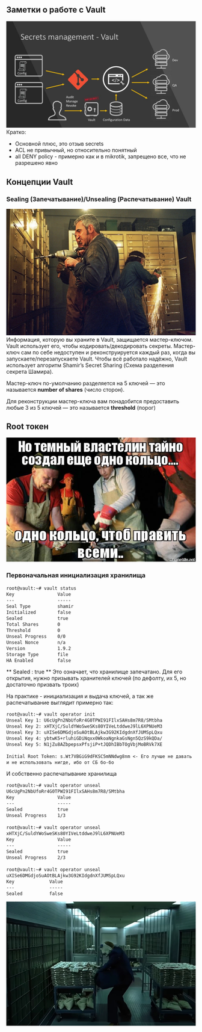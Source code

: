 ## Заметки о работе с Vault
![scheme](images/Secrets+management+-+Vault.jpg)
Кратко:
- Основной плюс, это отзыв secrets
- ACL не привычный, но относительно понятный
- all DENY policy - примерно как и в mikrotik, запрещено все, что не разрешено явно

## Концепции Vault
### Sealing (Запечатывание)/Unsealing (Распечатывание) Vault
![key](images/keyvalue.jpg)
Информация, которую вы храните в Vault, защищается мастер-ключом. Vault использует его, чтобы кодировать/декодировать секреты. Мастер-ключ сам по себе недоступен и реконструируется каждый раз, когда вы запускаете/перезапускаете Vault.
Чтобы всё работало надёжно, Vault использует алгоритм Shamir’s Secret Sharing (Схема разделения секрета Шамира).

Мастер-ключ по-умолчанию разделяется на 5 ключей — это называется **number of shares** (число сторон).

Для реконструкции мастер-ключа вам понадобится предоставить любые 3 из 5 ключей — это называется **threshold** (порог)

## Root токен

![Ключи](images/joz9gz.jpg)

### Первоначальная инициализация хранилища

```
root@vault:~# vault status
Key                Value
---                -----
Seal Type          shamir
Initialized        false
Sealed             true
Total Shares       0
Threshold          0
Unseal Progress    0/0
Unseal Nonce       n/a
Version            1.9.2
Storage Type       file
HA Enabled         false

```
** Sealed : true **
Это означает, что хранилище запечатано. Для его открытия, нужно призывать хранителей ключей (по дефолту, их 5, но достаточно призвать троих)

На практике - инициализация и выдача ключей, а так же распечатывание выглядит примерно так:
```
root@vault:~# vault operator init
Unseal Key 1: U6cUgPn2NbUfoRr4G0TPWI91FIlxSAHs8m7R8/SMtbha
Unseal Key 2: xHTXjC/SuldYWoSweSKs80YIVeLtddweJ9lL6XPNUeM3
Unseal Key 3: uXISe6DMGdjoSuAOtBLAjkw3G92KIdgdnXfJUMSpLQxu
Unseal Key 4: ybtwK5+rluhiGDiNqxx0WkoaNgnkaGsNgn5QzS9kQDa/
Unseal Key 5: N1jZu8AZbpepsxPfsjiP+tJQDhIBbTOgVbjMoBRVk7XE

Initial Root Token: s.Wt7VBGiG9dFKSC5mNNdwg8nm <- Его лучше не давать и не использовать нигде, ибо от СБ бо-бо
```

И собственно распечатывание хранилища
```
root@vault:~# vault operator unseal U6cUgPn2NbUfoRr4G0TPWI91FIlxSAHs8m7R8/SMtbha
Key                Value
---                -----
Sealed             true
Unseal Progress    1/3

root@vault:~# vault operator unseal xHTXjC/SuldYWoSweSKs80YIVeLtddweJ9lL6XPNUeM3
Key                Value
---                -----
Sealed             true
Unseal Progress    2/3

root@vault:~# vault operator unseal uXISe6DMGdjoSuAOtBLAjkw3G92KIdgdnXfJUMSpLQxu
Key             Value
---             -----
Sealed          false
```
![open](/images/open.jpg)